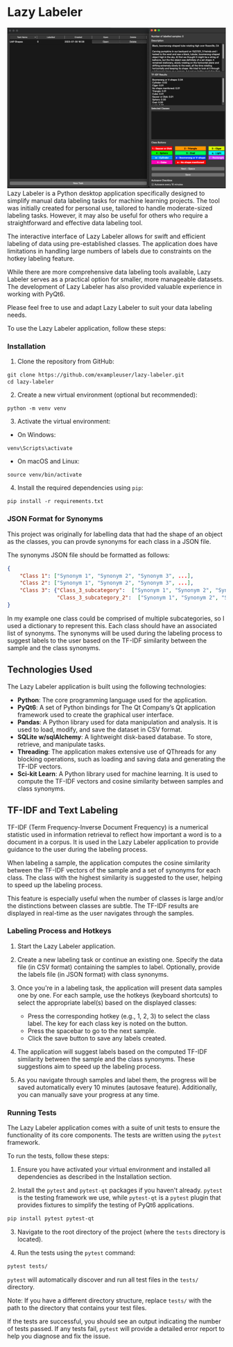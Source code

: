 # Lazy Labeler
![img_1.png](img_1.png)
Lazy Labeler is a Python desktop application specifically designed to simplify manual data labeling tasks for machine learning projects. The tool was initially created for personal use, tailored to handle moderate-sized labeling tasks. However, it may also be useful for others who require a straightforward and effective data labeling tool.

The interactive interface of Lazy Labeler allows for swift and efficient labeling of data using pre-established classes. The application does have limitations in handling large numbers of labels due to constraints on the hotkey labeling feature.

While there are more comprehensive data labeling tools available, Lazy Labeler serves as a practical option for smaller, more manageable datasets. The development of Lazy Labeler has also provided valuable experience in working with PyQt6.

Please feel free to use and adapt Lazy Labeler to suit your data labeling needs.

To use the Lazy Labeler application, follow these steps:

### Installation

1. Clone the repository from GitHub:

```
git clone https://github.com/exampleuser/lazy-labeler.git
cd lazy-labeler
```

2. Create a new virtual environment (optional but recommended):

```
python -m venv venv
```

3. Activate the virtual environment:

- On Windows:

```
venv\Scripts\activate
```

- On macOS and Linux:

```
source venv/bin/activate
```

4. Install the required dependencies using `pip`:

```
pip install -r requirements.txt
```

### JSON Format for Synonyms

This project was originally for labelling data that had the shape of an object as the classes, you can provde synonyms for each class in a JSON file. 

The synonyms JSON file should be formatted as follows:

```json
{
    "Class 1": ["Synonym 1", "Synonym 2", "Synonym 3", ...],
    "Class 2": ["Synonym 1", "Synonym 2", "Synonym 3", ...],
    "Class 3": {"Class_3_subcategory":  ["Synonym 1", "Synonym 2", "Synonym 3", ...],
                "Class_3_subcategory_2":  ["Synonym 1", "Synonym 2", "Synonym 3", ...], ...},
}
```
In my example one class could be comprised of multiple subcategories, so I used a dictionary to represent this.
Each class should have an associated list of synonyms. The synonyms will be used during the labeling process to suggest labels to the user based on the TF-IDF similarity between the sample and the class synonyms.


## Technologies Used

The Lazy Labeler application is built using the following technologies:

- **Python**: The core programming language used for the application.
- **PyQt6**: A set of Python bindings for The Qt Company’s Qt application framework used to create the graphical user interface.
- **Pandas**: A Python library used for data manipulation and analysis. It is used to load, modify, and save the dataset in CSV format.
- **SQLite w/sqlAlchemy**: A lightweight disk-based database. To store, retrieve, and manipulate tasks.
- **Threading**: The application makes extensive use of QThreads for any blocking operations, such as loading and saving data and generating the TF-IDF vectors.
- **Sci-kit Learn**: A Python library used for machine learning. It is used to compute the TF-IDF vectors and cosine similarity between samples and class synonyms.
## TF-IDF and Text Labeling

TF-IDF (Term Frequency-Inverse Document Frequency) is a numerical statistic used in information retrieval to reflect how important a word is to a document in a corpus. It is used in the Lazy Labeler application to provide guidance to the user during the labeling process.

When labeling a sample, the application computes the cosine similarity between the TF-IDF vectors of the sample and a set of synonyms for each class. The class with the highest similarity is suggested to the user, helping to speed up the labeling process. 

This feature is especially useful when the number of classes is large and/or the distinctions between classes are subtle. The TF-IDF results are displayed in real-time as the user navigates through the samples.

### Labeling Process and Hotkeys

1. Start the Lazy Labeler application.

2. Create a new labeling task or continue an existing one. Specify the data file (in CSV format) containing the samples to label. Optionally, provide the labels file (in JSON format) with class synonyms.

3. Once you're in a labeling task, the application will present data samples one by one. For each sample, use the hotkeys (keyboard shortcuts) to select the appropriate label(s) based on the displayed classes:

   - Press the corresponding hotkey (e.g., 1, 2, 3) to select the class label. The key for each class key is noted on the button.
   - Press the spacebar to go to the next sample.
   - Click the save button to save any labels created.
   
4. The application will suggest labels based on the computed TF-IDF similarity between the sample and the class synonyms. These suggestions aim to speed up the labeling process.

5. As you navigate through samples and label them, the progress will be saved automatically every 10 minutes (autosave feature). Additionally, you can manually save your progress at any time.





### Running Tests

The Lazy Labeler application comes with a suite of unit tests to ensure the functionality of its core components. The tests are written using the `pytest` framework.

To run the tests, follow these steps:

1. Ensure you have activated your virtual environment and installed all dependencies as described in the Installation section.

2. Install the `pytest` and `pytest-qt` packages if you haven't already. `pytest` is the testing framework we use, while `pytest-qt` is a `pytest` plugin that provides fixtures to simplify the testing of PyQt6 applications.

```bash
pip install pytest pytest-qt
```

3. Navigate to the root directory of the project (where the `tests` directory is located).

4. Run the tests using the `pytest` command:

```bash
pytest tests/
```

`pytest` will automatically discover and run all test files in the `tests/` directory.

Note: If you have a different directory structure, replace `tests/` with the path to the directory that contains your test files.

If the tests are successful, you should see an output indicating the number of tests passed. If any tests fail, `pytest` will provide a detailed error report to help you diagnose and fix the issue.